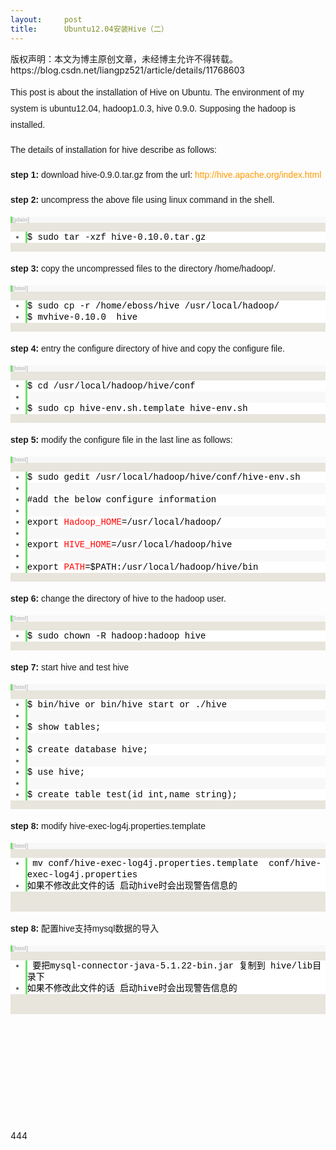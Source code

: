 ```yaml
---
layout:     post
title:      Ubuntu12.04安装Hive（二）
---
```

<div id="article_content" class="article_content clearfix csdn-tracking-statistics" data-pid="blog" data-mod="popu_307" data-dsm="post">
								<div class="article-copyright">
					版权声明：本文为博主原创文章，未经博主允许不得转载。					https://blog.csdn.net/liangpz521/article/details/11768603				</div>
								            <link rel="stylesheet" href="https://csdnimg.cn/release/phoenix/template/css/ck_htmledit_views-f76675cdea.css">
						<div class="htmledit_views" id="content_views">
                
<p style="font-family:Arial;font-size:14px;line-height:26px;">
This post is about the <span class="keyword">installation</span> of Hive on Ubuntu. The environment of my system is ubuntu12.04, hadoop1.0.3, hive 0.9.0. Supposing the hadoop is installed.</p>
<p style="font-family:Arial;font-size:14px;line-height:26px;">
The details of installation for hive describe as follows:</p>
<p style="font-family:Arial;font-size:14px;line-height:26px;">
<strong>step 1:</strong> download hive-0.9.0.tar.gz from the url: <a href="http://hive.apache.org/index.html" rel="nofollow" style="color:rgb(255,153,0);text-decoration:none;">http://hive.apache.org/index.html</a></p>
<p style="font-family:Arial;font-size:14px;line-height:26px;">
<strong>step 2:</strong> uncompress the above file using linux command in the shell.</p>
<span style="font-family:Arial;font-size:14px;line-height:26px;"></span>
<div class="dp-highlighter bg_plain" style="font-family:Consolas, 'Courier New', Courier, mono, serif;background-color:rgb(231,229,220);overflow:auto;line-height:26px;">
<div class="bar">
<div class="tools" style="font-size:9px;line-height:normal;font-family:Verdana, Geneva, Arial, Helvetica, sans-serif;color:#C0C0C0;background-color:rgb(248,248,248);border-left-width:3px;border-left-style:solid;border-left-color:rgb(108,226,108);">
<strong>[plain]</strong> <a href="http://blog.csdn.net/hero_hegang/article/details/8941442#" rel="nofollow" class="ViewSource" title="view plain" style="color:rgb(160,160,160);text-decoration:none;background-color:inherit;border:none;display:inline-block;width:16px;text-indent:-2000px;">view
 plain</a><a href="http://blog.csdn.net/hero_hegang/article/details/8941442#" rel="nofollow" class="CopyToClipboard" title="copy" style="color:rgb(160,160,160);text-decoration:none;background-color:inherit;border:none;display:inline-block;width:16px;text-indent:-2000px;">copy</a>
<div style="width:18px;z-index:99;">
</div>
</div>
</div>
<ol start="1" style="border:none;background-color:rgb(255,255,255);color:rgb(92,92,92);"><li class="alt" style="border-style:none none none solid;border-left-width:3px;border-left-color:rgb(108,226,108);list-style:outside;color:inherit;line-height:18px;">
<span style="border:none;color:#000000;background-color:inherit;"><span style="border:none;background-color:inherit;">$ sudo tar -xzf hive-0.10.0.tar.gz  </span></span></li></ol></div>
<p style="font-family:Arial;font-size:14px;line-height:26px;">
<strong>step 3:</strong> copy the uncompressed files to the directory /home/hadoop/.</p>
<div class="dp-highlighter bg_html" style="font-family:Consolas, 'Courier New', Courier, mono, serif;background-color:rgb(231,229,220);overflow:auto;line-height:26px;">
<div class="bar">
<div class="tools" style="font-size:9px;line-height:normal;font-family:Verdana, Geneva, Arial, Helvetica, sans-serif;color:#C0C0C0;background-color:rgb(248,248,248);border-left-width:3px;border-left-style:solid;border-left-color:rgb(108,226,108);">
<strong>[html]</strong> <a href="http://blog.csdn.net/hero_hegang/article/details/8941442#" rel="nofollow" class="ViewSource" title="view plain" style="color:rgb(160,160,160);text-decoration:none;background-color:inherit;border:none;display:inline-block;width:16px;text-indent:-2000px;">view
 plain</a><a href="http://blog.csdn.net/hero_hegang/article/details/8941442#" rel="nofollow" class="CopyToClipboard" title="copy" style="color:rgb(160,160,160);text-decoration:none;background-color:inherit;border:none;display:inline-block;width:16px;text-indent:-2000px;">copy</a>
<div style="width:18px;z-index:99;">
</div>
</div>
</div>
<ol start="1" class="dp-xml" style="border:none;background-color:rgb(255,255,255);color:rgb(92,92,92);"><li class="alt" style="border-style:none none none solid;border-left-width:3px;border-left-color:rgb(108,226,108);list-style:outside;color:inherit;line-height:18px;">
<span style="border:none;color:#000000;background-color:inherit;"><span style="border:none;background-color:inherit;">$ sudo cp -r /home/eboss/hive /usr/local/hadoop/</span></span></li><li class="alt" style="border-style:none none none solid;border-left-width:3px;border-left-color:rgb(108,226,108);list-style:outside;color:inherit;line-height:18px;">
<span style="border:none;color:#000000;background-color:inherit;"><span style="border:none;background-color:inherit;">$ mv<span style="font-family:Consolas, 'Courier New', Courier, mono, serif;line-height:18px;">hive-0.10.0
  hive</span></span></span></li></ol></div>
<p style="font-family:Arial;font-size:14px;line-height:26px;">
<strong>step 4:</strong> entry the configure directory of hive and copy the configure file.</p>
<span style="font-family:Arial;font-size:14px;line-height:26px;"></span>
<div class="dp-highlighter bg_html" style="font-family:Consolas, 'Courier New', Courier, mono, serif;background-color:rgb(231,229,220);overflow:auto;line-height:26px;">
<div class="bar">
<div class="tools" style="font-size:9px;line-height:normal;font-family:Verdana, Geneva, Arial, Helvetica, sans-serif;color:#C0C0C0;background-color:rgb(248,248,248);border-left-width:3px;border-left-style:solid;border-left-color:rgb(108,226,108);">
<strong>[html]</strong> <a href="http://blog.csdn.net/hero_hegang/article/details/8941442#" rel="nofollow" class="ViewSource" title="view plain" style="color:rgb(160,160,160);text-decoration:none;background-color:inherit;border:none;display:inline-block;width:16px;text-indent:-2000px;">view
 plain</a><a href="http://blog.csdn.net/hero_hegang/article/details/8941442#" rel="nofollow" class="CopyToClipboard" title="copy" style="color:rgb(160,160,160);text-decoration:none;background-color:inherit;border:none;display:inline-block;width:16px;text-indent:-2000px;">copy</a>
<div style="width:18px;z-index:99;">
</div>
</div>
</div>
<ol start="1" class="dp-xml" style="border:none;background-color:rgb(255,255,255);color:rgb(92,92,92);"><li class="alt" style="border-style:none none none solid;border-left-width:3px;border-left-color:rgb(108,226,108);list-style:outside;color:inherit;line-height:18px;">
<span style="border:none;color:#000000;background-color:inherit;"><span style="border:none;background-color:inherit;">$ cd /usr/local/hadoop/hive/conf  </span></span></li><li style="border-style:none none none solid;border-left-width:3px;border-left-color:rgb(108,226,108);list-style:outside;background-color:rgb(248,248,248);line-height:18px;">
<span style="border:none;color:#000000;background-color:inherit;">  </span></li><li class="alt" style="border-style:none none none solid;border-left-width:3px;border-left-color:rgb(108,226,108);list-style:outside;color:inherit;line-height:18px;">
<span style="border:none;color:#000000;background-color:inherit;">$ sudo cp hive-env.sh.template hive-env.sh  </span></li></ol></div>
<p style="font-family:Arial;font-size:14px;line-height:26px;">
<strong>step 5:</strong> modify the configure file in the last line as follows:</p>
<span style="font-family:Arial;font-size:14px;line-height:26px;"></span>
<div class="dp-highlighter bg_html" style="font-family:Consolas, 'Courier New', Courier, mono, serif;background-color:rgb(231,229,220);overflow:auto;line-height:26px;">
<div class="bar">
<div class="tools" style="font-size:9px;line-height:normal;font-family:Verdana, Geneva, Arial, Helvetica, sans-serif;color:#C0C0C0;background-color:rgb(248,248,248);border-left-width:3px;border-left-style:solid;border-left-color:rgb(108,226,108);">
<strong>[html]</strong> <a href="http://blog.csdn.net/hero_hegang/article/details/8941442#" rel="nofollow" class="ViewSource" title="view plain" style="color:rgb(160,160,160);text-decoration:none;background-color:inherit;border:none;display:inline-block;width:16px;text-indent:-2000px;">view
 plain</a><a href="http://blog.csdn.net/hero_hegang/article/details/8941442#" rel="nofollow" class="CopyToClipboard" title="copy" style="color:rgb(160,160,160);text-decoration:none;background-color:inherit;border:none;display:inline-block;width:16px;text-indent:-2000px;">copy</a>
<div style="width:18px;z-index:99;">
</div>
</div>
</div>
<ol start="1" class="dp-xml" style="border:none;background-color:rgb(255,255,255);color:rgb(92,92,92);"><li class="alt" style="border-style:none none none solid;border-left-width:3px;border-left-color:rgb(108,226,108);list-style:outside;color:inherit;line-height:18px;">
<span style="border:none;color:#000000;background-color:inherit;"><span style="border:none;background-color:inherit;">$ sudo gedit /usr/local/hadoop/hive/conf/hive-env.sh  </span></span></li><li style="border-style:none none none solid;border-left-width:3px;border-left-color:rgb(108,226,108);list-style:outside;background-color:rgb(248,248,248);line-height:18px;">
<span style="border:none;color:#000000;background-color:inherit;">  </span></li><li class="alt" style="border-style:none none none solid;border-left-width:3px;border-left-color:rgb(108,226,108);list-style:outside;color:inherit;line-height:18px;">
<span style="border:none;color:#000000;background-color:inherit;">#add the below configure information  </span></li><li style="border-style:none none none solid;border-left-width:3px;border-left-color:rgb(108,226,108);list-style:outside;background-color:rgb(248,248,248);line-height:18px;">
<span style="border:none;color:#000000;background-color:inherit;">  </span></li><li class="alt" style="border-style:none none none solid;border-left-width:3px;border-left-color:rgb(108,226,108);list-style:outside;color:inherit;line-height:18px;">
<span style="border:none;color:#000000;background-color:inherit;">export <span class="attribute" style="border:none;color:#FF0000;background-color:inherit;">Hadoop_HOME</span><span style="border:none;background-color:inherit;">=/usr/local/hadoop/</span></span></li><li style="border-style:none none none solid;border-left-width:3px;border-left-color:rgb(108,226,108);list-style:outside;background-color:rgb(248,248,248);line-height:18px;">
<span style="border:none;color:#000000;background-color:inherit;">  </span></li><li class="alt" style="border-style:none none none solid;border-left-width:3px;border-left-color:rgb(108,226,108);list-style:outside;color:inherit;line-height:18px;">
<span style="border:none;color:#000000;background-color:inherit;">export <span class="attribute" style="border:none;color:#FF0000;background-color:inherit;">HIVE_HOME</span><span style="border:none;background-color:inherit;">=/usr/local/hadoop/hive </span></span></li><li style="border-style:none none none solid;border-left-width:3px;border-left-color:rgb(108,226,108);list-style:outside;background-color:rgb(248,248,248);line-height:18px;">
<span style="border:none;color:#000000;background-color:inherit;">  </span></li><li class="alt" style="border-style:none none none solid;border-left-width:3px;border-left-color:rgb(108,226,108);list-style:outside;color:inherit;line-height:18px;">
<span style="border:none;color:#000000;background-color:inherit;">export <span class="attribute" style="border:none;color:#FF0000;background-color:inherit;">PATH</span><span style="border:none;background-color:inherit;">=$PATH:/usr/local/hadoop/hive/bin  </span></span></li></ol></div>
<p style="font-family:Arial;font-size:14px;line-height:26px;">
<strong>step 6:</strong> change the directory of hive to the hadoop user.</p>
<span style="font-family:Arial;font-size:14px;line-height:26px;"></span>
<div class="dp-highlighter bg_html" style="font-family:Consolas, 'Courier New', Courier, mono, serif;background-color:rgb(231,229,220);overflow:auto;line-height:26px;">
<div class="bar">
<div class="tools" style="font-size:9px;line-height:normal;font-family:Verdana, Geneva, Arial, Helvetica, sans-serif;color:#C0C0C0;background-color:rgb(248,248,248);border-left-width:3px;border-left-style:solid;border-left-color:rgb(108,226,108);">
<strong>[html]</strong> <a href="http://blog.csdn.net/hero_hegang/article/details/8941442#" rel="nofollow" class="ViewSource" title="view plain" style="color:rgb(160,160,160);text-decoration:none;background-color:inherit;border:none;display:inline-block;width:16px;text-indent:-2000px;">view
 plain</a><a href="http://blog.csdn.net/hero_hegang/article/details/8941442#" rel="nofollow" class="CopyToClipboard" title="copy" style="color:rgb(160,160,160);text-decoration:none;background-color:inherit;border:none;display:inline-block;width:16px;text-indent:-2000px;">copy</a>
<div style="width:18px;z-index:99;">
</div>
</div>
</div>
<ol start="1" class="dp-xml" style="border:none;background-color:rgb(255,255,255);color:rgb(92,92,92);"><li class="alt" style="border-style:none none none solid;border-left-width:3px;border-left-color:rgb(108,226,108);list-style:outside;color:inherit;line-height:18px;">
<span style="border:none;color:#000000;background-color:inherit;"><span style="border:none;background-color:inherit;">$ sudo chown -R hadoop:hadoop hive  </span></span></li></ol></div>
<p style="font-family:Arial;font-size:14px;line-height:26px;">
<strong>step 7:</strong> start hive and test hive</p>
<div class="dp-highlighter bg_html" style="font-family:Consolas, 'Courier New', Courier, mono, serif;background-color:rgb(231,229,220);overflow:auto;line-height:26px;">
<div class="bar">
<div class="tools" style="font-size:9px;line-height:normal;font-family:Verdana, Geneva, Arial, Helvetica, sans-serif;color:#C0C0C0;background-color:rgb(248,248,248);border-left-width:3px;border-left-style:solid;border-left-color:rgb(108,226,108);">
<strong>[html]</strong> <a href="http://blog.csdn.net/hero_hegang/article/details/8941442#" rel="nofollow" class="ViewSource" title="view plain" style="color:rgb(160,160,160);text-decoration:none;background-color:inherit;border:none;display:inline-block;width:16px;text-indent:-2000px;">view
 plain</a><a href="http://blog.csdn.net/hero_hegang/article/details/8941442#" rel="nofollow" class="CopyToClipboard" title="copy" style="color:rgb(160,160,160);text-decoration:none;background-color:inherit;border:none;display:inline-block;width:16px;text-indent:-2000px;">copy</a>
<div style="width:18px;z-index:99;">
</div>
</div>
</div>
<ol start="1" class="dp-xml" style="border:none;background-color:rgb(255,255,255);color:rgb(92,92,92);"><li class="alt" style="border-style:none none none solid;border-left-width:3px;border-left-color:rgb(108,226,108);list-style:outside;color:inherit;line-height:18px;">
<span style="border:none;color:#000000;background-color:inherit;"><span style="border:none;background-color:inherit;">$ bin/hive or bin/hive start or ./hive  </span></span></li><li style="border-style:none none none solid;border-left-width:3px;border-left-color:rgb(108,226,108);list-style:outside;background-color:rgb(248,248,248);line-height:18px;">
<span style="border:none;color:#000000;background-color:inherit;">  </span></li><li class="alt" style="border-style:none none none solid;border-left-width:3px;border-left-color:rgb(108,226,108);list-style:outside;color:inherit;line-height:18px;">
<span style="border:none;color:#000000;background-color:inherit;">$ show tables;  </span></li><li style="border-style:none none none solid;border-left-width:3px;border-left-color:rgb(108,226,108);list-style:outside;background-color:rgb(248,248,248);line-height:18px;">
<span style="border:none;color:#000000;background-color:inherit;">  </span></li><li class="alt" style="border-style:none none none solid;border-left-width:3px;border-left-color:rgb(108,226,108);list-style:outside;color:inherit;line-height:18px;">
<span style="border:none;color:#000000;background-color:inherit;">$ create database hive;  </span></li><li style="border-style:none none none solid;border-left-width:3px;border-left-color:rgb(108,226,108);list-style:outside;background-color:rgb(248,248,248);line-height:18px;">
<span style="border:none;color:#000000;background-color:inherit;">  </span></li><li class="alt" style="border-style:none none none solid;border-left-width:3px;border-left-color:rgb(108,226,108);list-style:outside;color:inherit;line-height:18px;">
<span style="border:none;color:#000000;background-color:inherit;">$ use hive;  </span></li><li style="border-style:none none none solid;border-left-width:3px;border-left-color:rgb(108,226,108);list-style:outside;background-color:rgb(248,248,248);line-height:18px;">
<span style="border:none;color:#000000;background-color:inherit;">  </span></li><li class="alt" style="border-style:none none none solid;border-left-width:3px;border-left-color:rgb(108,226,108);list-style:outside;color:inherit;line-height:18px;">
<span style="border:none;color:#000000;background-color:inherit;">$ create table test(id int,name string);  </span></li></ol></div>
<p></p>
<p style="font-family:Arial;font-size:14px;line-height:26px;">
<strong>step 8:</strong> modify hive-exec-log4j.properties.template</p>
<div class="dp-highlighter bg_html" style="font-family:Consolas, 'Courier New', Courier, mono, serif;background-color:rgb(231,229,220);overflow:auto;">
<div class="bar" style="line-height:26px;">
<div class="tools" style="font-size:9px;line-height:normal;font-family:Verdana, Geneva, Arial, Helvetica, sans-serif;color:#C0C0C0;background-color:rgb(248,248,248);border-left-width:3px;border-left-style:solid;border-left-color:rgb(108,226,108);">
<strong>[html]</strong> <a href="http://blog.csdn.net/hero_hegang/article/details/8941442#" rel="nofollow" class="ViewSource" title="view plain" style="color:rgb(160,160,160);text-decoration:none;background-color:inherit;border:none;display:inline-block;width:16px;text-indent:-2000px;">view
 plain</a><a href="http://blog.csdn.net/hero_hegang/article/details/8941442#" rel="nofollow" class="CopyToClipboard" title="copy" style="color:rgb(160,160,160);text-decoration:none;background-color:inherit;border:none;display:inline-block;width:16px;text-indent:-2000px;">copy</a></div>
</div>
<ol start="1" class="dp-xml" style="line-height:26px;border:none;background-color:rgb(255,255,255);color:rgb(92,92,92);"><li class="alt" style="border-style:none none none solid;border-left-width:3px;border-left-color:rgb(108,226,108);list-style:outside;color:inherit;line-height:18px;">
<span style="background-color:inherit;color:#000000;"> mv conf/hive-exec-log4j.properties.template  conf/hive-exec-log4j.properties</span></li><li class="alt" style="border-style:none none none solid;border-left-width:3px;border-left-color:rgb(108,226,108);list-style:outside;color:inherit;line-height:18px;">
<span style="background-color:inherit;color:#000000;">如果不修改此文件的话 启动hive时会出现警告信息的</span></li></ol><div><span style="line-height:18px;"><br></span></div>
</div>
<p style="font-family:Arial;font-size:14px;line-height:26px;">
<strong>step 8:</strong> 配置hive支持mysql数据的导入</p>
<div class="dp-highlighter bg_html" style="font-family:Consolas, 'Courier New', Courier, mono, serif;background-color:rgb(231,229,220);overflow:auto;">
<div class="bar" style="line-height:26px;">
<div class="tools" style="font-size:9px;line-height:normal;font-family:Verdana, Geneva, Arial, Helvetica, sans-serif;color:#C0C0C0;background-color:rgb(248,248,248);border-left-width:3px;border-left-style:solid;border-left-color:rgb(108,226,108);">
<strong>[html]</strong> <a href="http://blog.csdn.net/hero_hegang/article/details/8941442#" rel="nofollow" class="ViewSource" title="view plain" style="color:rgb(160,160,160);text-decoration:none;background-color:inherit;border:none;display:inline-block;width:16px;text-indent:-2000px;">view
 plain</a><a href="http://blog.csdn.net/hero_hegang/article/details/8941442#" rel="nofollow" class="CopyToClipboard" title="copy" style="color:rgb(160,160,160);text-decoration:none;background-color:inherit;border:none;display:inline-block;width:16px;text-indent:-2000px;">copy</a></div>
</div>
<ol start="1" class="dp-xml" style="line-height:26px;border:none;background-color:rgb(255,255,255);color:rgb(92,92,92);"><li class="alt" style="border-style:none none none solid;border-left-width:3px;border-left-color:rgb(108,226,108);list-style:outside;color:inherit;line-height:18px;">
<span style="background-color:inherit;color:#000000;"> 要把mysql-connector-java-5.1.22-bin.jar 复制到 hive/lib目录下</span></li><li class="alt" style="border-style:none none none solid;border-left-width:3px;border-left-color:rgb(108,226,108);list-style:outside;color:inherit;line-height:18px;">
<span style="background-color:inherit;color:#000000;">如果不修改此文件的话 启动hive时会出现警告信息的</span></li></ol><div><span style="line-height:18px;"><br></span></div>
</div>
<br><p><br></p>
<p><br></p>
<p><br></p>
<p><br></p>
<p><br></p>
<p>444</p>
            </div>
                </div>